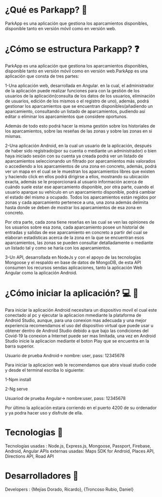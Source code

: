 # ¿Qué es Parkapp? :red_car:
ParkApp es una aplicación que gestiona los aparcamientos disponibles, disponible tanto en versión móvil como en versión web.

# ¿Cómo se estructura Parkapp? :question:
ParkApp es una aplicación que gestiona los aparcamientos disponibles, disponible tanto en versión móvil como en versión web.ParkApp es una aplicación que consta de tres partes:

1-Una aplicación web, desarrollada en Angular. en la cual, el administrador de la aplicación puede realizar funciones para con la gestión de los usuarios de la aplicación(consulta de los datos de los usuarios, eliminación de usuarios, edición de los mismos o el registro de uno), además, podrá gestionar los aparcamientos que se encuentran disponibles(añadiendo un aparcamiento, consultando un listado de aparcamientos, pudiendo así editar o eliminar los aparcamientos que considere oportunos. 

Además de todo esto podrá hacer la misma gestión sobre los historiales de los aparcamientos, sobre las reseñas de las zonas y sobre las zonas en si mismas.

2-Una aplicación Android, en la cual un usuario de la aplicación, después de haber sido registrado(por su cuenta o mediante un administrador) o bien haya iniciado sesión con su cuenta ya creada podrá ver un listado de aparcamientos seleccionando un filtrado por aparcamientos más valorados o accediendo a los aparcamientos de una zona en concreto, además, podrá ver un mapa en el cual se le muestran los aparcamientos libres que existen y haciendo click en ellos podrá dirigirse a ellos, mostrando su ubicación exacta, además se le proporcionará al usuario información acerca de cuándo suele estar ese aparcamiento disponible, por otra parte, cuando el usuario aparque su vehículo en un aparcamiento disponible, podrá cambiar el estado del mismo a ocupado. Todos los aparcamientos están regidos por zonas y cada aparcamiento pertenece a una, una zona además delimita hasta donde se deben de mostrar los aparcamientos de esa zona en concreto. 

Por otra parte, cada zona tiene reseñas en las cual se ven las opiniones de los usuarios sobre esa zona, cada aparcamiento posee un historial de entradas y salidas de ese aparcamiento en concreto a partir del cual se elaboran estadísticas acerca de la zona en la que se encuentran esos aparcamientos, las zonas se pueden consultar detalladamente o mediante un listado tal y como se haría con los aparcamientos.

3-Un API, desarrollada en NodeJs y con el apoyo de las tecnologías Mongoose y el respaldo en base de datos de MongoDB, de esta API consumen los recursos sendas aplicaciones, tanto la aplicación Web Angular como la aplicación Android.


# ¿Cómo iniciar la aplicación? :computer: :iphone:
Para iniciar la aplicación Android necesitara un dispositivo movil el cual este conectado al pc y ejecutar la aplicacion mmediante la plataforma de 
Android Studio, aunque, para una conexion mas adecuada y una mejor experiencia recomendamos el uso del dispositivo virtual que puede usar u obtener
dentro de Android Studio debido a que bajo las condiciones del Covid-19 la conexion a Internet puede ser mas limitada, una vez en Android Studio inicie la aplicacion mediante el boton Play que se encuentra en la barra superior.

Usuario de prueba Android-> nombre: user, pass: 12345678

Para iniciar la aplicacion web le recomendamos que abra visual studio code y desde el terminal escriba lo siguiente:



1-Npm install

2-Ng serve

Usuariod de prueba Angular-> nombre:user, pass: 12345678

Por último la aplicación estara corriendo en el puerto 4200 de su ordenador y ya podra hacer uso y disfrute de ella.


# Tecnologias :wrench:

Tecnologías usadas : Node.js, Express.js, Mongoose, Passport, Firebase, Android, Angular
APIs externas usadas: Maps SDK for Android, Places API, Directions API, Road API

# Desarrolladores :beginner:

Developers : {Mejías Dorado, Ricardo}, {Troncoso Rubio, Daniel}


